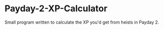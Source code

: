 # Payday-2-XP-Calculator
Small program written to calculate the XP you'd get from heists in Payday 2.
